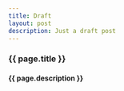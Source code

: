 ```yaml
---
title: Draft
layout: post
description: Just a draft post
---
```


### {{ page.title }}
#### {{ page.description }}
